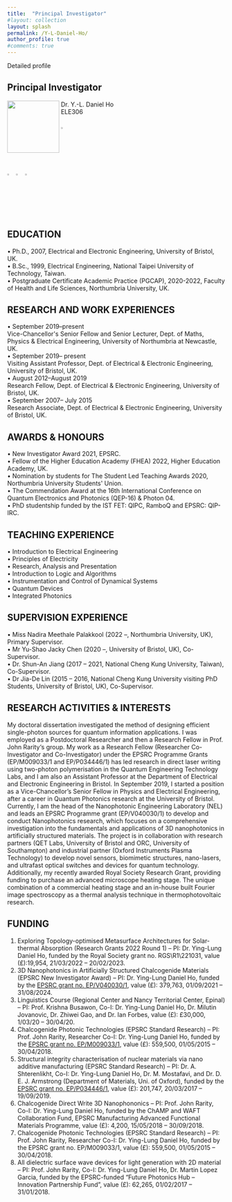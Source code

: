 ```yaml
---
title:  "Principal Investigator"
#layout: collection
layout: splash
permalink: /Y-L-Daniel-Ho/
author_profile: true
#comments: true
---
```


Detailed profile

## Principal Investigator

<img src="{{ site.url }}{{ site.baseurl }}/assets/profiles/Daniel_Ho-1.png" style="float: left;height: 120px"/>
&nbsp;Dr. Y.-L. Daniel Ho<br>
&nbsp;ELE306<br>
&nbsp;<daniel.ho@northumbria.ac.uk><br> 
&nbsp;<a href="https://www.northumbria.ac.uk/about-us/our-staff/h/daniel-ho/"><img src="{{ site.url }}{{ site.baseurl }}/assets/profiles/nuw.png" style="left;width: 2.5%; border: none; text-decoration: none"/></a><br>
<a href="https://scholar.google.co.uk/citations?user=LNZN_NIAAAAJ"><img src="{{ site.url }}{{ site.baseurl }}/assets/profiles/google.png" style="width: 2.5%; border: none; text-decoration: none"/></a>&nbsp;
<a href="https://www.linkedin.com/in/quantumgeezer/"><img src="{{ site.url }}{{ site.baseurl }}/assets/profiles/linkedin.png" style="width: 2.5%; border: none; text-decoration: none"/></a>&nbsp;
<a href="https://twitter.com/ilhaformosa/profile/Ying-Lung_Ho"><img src="{{ site.url }}{{ site.baseurl }}/assets/profiles/Twitter-Logo-2.png" style="width: 2.5%; border: none; text-decoration: none"/></a>&nbsp;

## EDUCATION 
•	Ph.D., 2007, Electrical and Electronic Engineering, University of Bristol, UK.<br>
•	B.Sc., 1999, Electrical Engineering, National Taipei University of Technology, Taiwan.<br> 
•	Postgraduate Certificate Academic Practice (PGCAP), 2020-2022, Faculty of Health and Life Sciences, Northumbria University, UK.<br>
## RESEARCH AND WORK EXPERIENCES 
•	September 2019–present<br>
  Vice-Chancellor's Senior Fellow and Senior Lecturer, Dept. of Maths, Physics & Electrical Engineering, University of Northumbria at Newcastle, UK.<br>
•	September 2019– present<br>
  Visiting Assistant Professor, Dept. of Electrical & Electronic Engineering, University of Bristol, UK.<br>
•	August 2012–August 2019<br>
  Research Fellow, Dept. of Electrical & Electronic Engineering, University of Bristol, UK.<br>
•	September 2007– July 2015<br>
  Research Associate, Dept. of Electrical & Electronic Engineering, University of Bristol, UK.<br>     
## AWARDS & HONOURS 
•	New Investigator Award 2021, EPSRC.<br>
•	Fellow of the Higher Education Academy (FHEA) 2022, Higher Education Academy, UK.<br>
•	Nomination by students for The Student Led Teaching Awards 2020, Northumbria University Students' Union.<br> 
•	The Commendation Award at the 16th International Conference on Quantum Electronics and Photonics (QEP-16) & Photon 04.<br> 
•	PhD studentship funded by the IST FET: QIPC, RamboQ and EPSRC: QIP-IRC.<br> 
## TEACHING EXPERIENCE
•	Introduction to Electrical Engineering<br>
•	Principles of Electricity<br>
•	Research, Analysis and Presentation<br>
•	Introduction to Logic and Algorithms<br>
•	Instrumentation and Control of Dynamical Systems<br>
•	Quantum Devices<br> 
•	Integrated Photonics<br>  
## SUPERVISION EXPERIENCE
•	Miss Nadira Meethale Palakkool (2022 –, Northumbria University, UK), Primary Supervisor.<br>
•	Mr Yu-Shao Jacky Chen (2020 –, University of Bristol, UK), Co-Supervisor.<br>
•	Dr. Shun-An Jiang (2017 – 2021, National Cheng Kung University, Taiwan), Co-Supervisor.<br>
•	Dr Jia-De Lin (2015 – 2016, National Cheng Kung University visiting PhD Students, University of Bristol, UK), Co-Supervisor.<br>
## RESEARCH ACTIVITIES & INTERESTS
My doctoral dissertation investigated the method of designing efficient single-photon sources for quantum information applications. I was employed as a Postdoctoral Researcher and then a Research Fellow in Prof. John Rarity‘s group. My work as a Research Fellow (Researcher Co-Investigator and Co-Investigator) under the EPSRC Programme Grants (EP/M009033/1 and EP/P034446/1) has led research in direct laser writing using two-photon polymerisation in the Quantum Engineering Technology Labs, and I am also an Assistant Professor at the Department of Electrical and Electronic Engineering in Bristol. In September 2019, I started a position as a Vice-Chancellor’s Senior Fellow in Physics and Electrical Engineering, after a career in Quantum Photonics research at the University of Bristol. Currently, I am the head of the  Nanophotonic Engineering Laboratory (NEL) and leads an EPSRC Programme grant (EP/V040030/1) to develop and conduct Nanophotonics research, which focuses on a comprehensive investigation into the fundamentals and applications of 3D nanophotonics in artificially structured materials. The project is in collaboration with research partners (QET Labs, University of Bristol and ORC, University of Southampton) and industrial partner (Oxford Instruments Plasma Technology) to develop novel sensors, biomimetic structures, nano-lasers, and ultrafast optical switches and devices for quantum technology. Additionally, my recently awarded Royal Society Research Grant, providing funding to purchase an advanced microscope heating stage. The unique combination of a commercial heating stage and an in-house built Fourier image spectroscopy as a thermal analysis technique in thermophotovoltaic research.<br>
## FUNDING
1. Exploring Topology-optimised Metasurface Architectures for Solar-thermal Absorption (Research Grants 2022 Round 1) – PI: Dr. Ying-Lung Daniel Ho, funded by the Royal Society grant no. RGS\R1\221031, value (£):19,954, 21/03/2022 – 20/02/2023.
2. 3D Nanophotonics in Artificially Structured Chalcogenide Materials (EPSRC New Investigator Award) – PI: Dr. Ying-Lung Daniel Ho, funded by the [EPSRC grant no. EP/V040030/1](https://gow.epsrc.ukri.org/NGBOViewGrant.aspx?GrantRef=EP/V040030/1), value (£): 379,763, 01/09/2021 – 31/08/2024.
3. Linguistics Course (Regional Center and Nancy Territorial Center, Epinal) – PI: Prof. Krishna Busawon, Co-I: Dr. Ying-Lung Daniel Ho, Dr. Milutin Jovanovic, Dr. Zhiwei Gao, and Dr. Ian Forbes, value (£): £30,000, 1/03/20 – 30/04/20.
4. Chalcogenide Photonic Technologies (EPSRC Standard Research) – PI: Prof. John Rarity, Researcher Co-I: Dr. Ying-Lung Daniel Ho, funded by the [EPSRC grant no. EP/M009033/1](https://gow.epsrc.ukri.org/NGBOViewGrant.aspx?GrantRef=EP/M009033/1), value (£): 559,500, 01/05/2015 – 30/04/2018. 
5. Structural integrity characterisation of nuclear materials via nano additive manufacturing  (EPSRC Standard Research) – PI: Dr. A. Shterenlikht, Co-I: Dr. Ying-Lung Daniel Ho, Dr. M. Mostafavi, and Dr. D. E. J. Armstrong (Department of Materials, Uni. of Oxford), funded by the [EPSRC grant no. EP/P034446/1](https://gow.epsrc.ukri.org/NGBOViewGrant.aspx?GrantRef=EP/P034446/1), value (£): 201,747, 20/03/2017 – 19/09/2019. 
6. Chalcogenide Direct Write 3D Nanophononics – PI: Prof. John Rarity, Co-I: Dr. Ying-Lung Daniel Ho, funded by the ChAMP and WAFT Collaboration Fund, EPSRC Manufacturing Advanced Functional Materials Programme, value (£): 4,200, 15/05/2018 – 30/09/2018. 
7. Chalcogenide Photonic Technologies (EPSRC Standard Research) – PI: Prof. John Rarity, Researcher Co-I: Dr. Ying-Lung Daniel Ho, funded by the EPSRC grant no. EP/M009033/1, value (£): 559,500, 01/05/2015 – 30/04/2018. 
8. All dielectric surface wave devices for light generation with 2D material – PI: Prof. John Rarity, Co-I: Dr. Ying-Lung Daniel Ho, Dr. Martin Lopez Garcia, funded by the EPSRC-funded “Future Photonics Hub – Innovation Partnership Fund”, value (£): 62,265, 01/02/2017 – 31/01/2018. 

